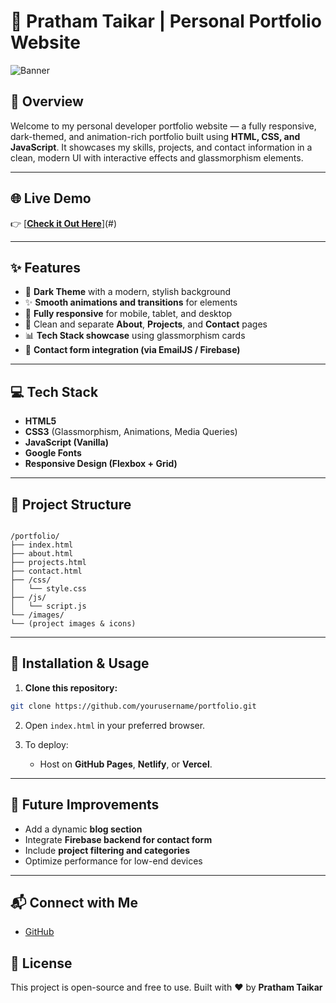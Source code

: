 # 🚀 Pratham Taikar | Personal Portfolio Website

![Banner](https://i.pinimg.com/originals/0e/39/c2/0e39c256714a4b7c0299323a82701647.jpg)

## 📖 Overview

Welcome to my personal developer portfolio website — a fully responsive, dark-themed, and animation-rich portfolio built using **HTML, CSS, and JavaScript**. It showcases my skills, projects, and contact information in a clean, modern UI with interactive effects and glassmorphism elements.

---

## 🌐 Live Demo

👉 [**[Check it Out Here](https://personal-portfolio1503.netlify.app/)**](#) 

---

## ✨ Features

- 🌙 **Dark Theme** with a modern, stylish background
- ✨ **Smooth animations and transitions** for elements
- 📱 **Fully responsive** for mobile, tablet, and desktop
- 📖 Clean and separate **About**, **Projects**, and **Contact** pages
- 📊 **Tech Stack showcase** using glassmorphism cards
- 📩 **Contact form integration (via EmailJS / Firebase)**

---

## 💻 Tech Stack

- **HTML5**
- **CSS3** (Glassmorphism, Animations, Media Queries)
- **JavaScript (Vanilla)**
- **Google Fonts**
- **Responsive Design (Flexbox + Grid)**

---

## 📂 Project Structure

```

/portfolio/
├── index.html
├── about.html
├── projects.html
├── contact.html
├── /css/
│   └── style.css
├── /js/
│   └── script.js
└── /images/
└── (project images & icons)

````

---

## 🔧 Installation & Usage

1. **Clone this repository:**

```bash
git clone https://github.com/yourusername/portfolio.git
````

2. Open `index.html` in your preferred browser.

3. To deploy:

   * Host on **GitHub Pages**, **Netlify**, or **Vercel**.

---

## 📌 Future Improvements

* Add a dynamic **blog section**
* Integrate **Firebase backend for contact form**
* Include **project filtering and categories**
* Optimize performance for low-end devices

---

## 📬 Connect with Me

* [GitHub](https://github.com/Pratham-Taikar)

## 📜 License

This project is open-source and free to use.
Built with ❤️ by **Pratham Taikar**
